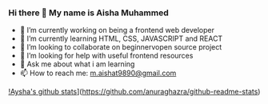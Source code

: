 ### Hi there 👋 My name is Aisha Muhammed
- 🔭 I’m currently working on being a frontend web developer
- 🌱 I’m currently learning HTML, CSS, JAVASCRIPT and REACT
- 👯 I’m looking to collaborate on beginnervopen source project
- 🤔 I’m looking for help with useful frontend resources 
- 💬 Ask me about what i am learning
- 📫 How to reach me: m.aishat9890@gmail.com 




[!Aysha's github stats](https://github-readme-stats.vercel.app/api?username=Aysha-py)](https://github.com/anuraghazra/github-readme-stats)
